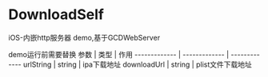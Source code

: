 # DownloadSelf
iOS-内嵌http服务器 demo,基于GCDWebServer

demo运行前需要替换
 参数  | 类型  |  作用 
------------- | ------------- | -------------
urlString  | string | ipa下载地址
downloadUrl   | string | plist文件下载地址 
